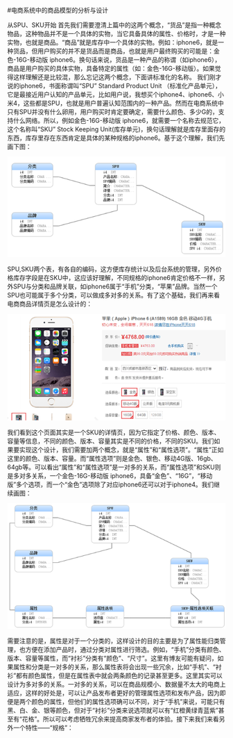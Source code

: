 #电商系统中的商品模型的分析与设计 

从SPU、SKU开始
    首先我们需要澄清上篇中的这两个概念，“货品”是指一种概念物品，这种物品并不是一个具体的实物，当它具备具体的属性、价格时，才是一种实物，也就是商品。“商品”就是库存中一个具体的实物。例如：iphone6，就是一种货品，但用户购买的并不是货品而是商品，也就是用户最终购买的可能是：金色-16G-移动版 iphone6。换句话来说，货品是一种产品的称谓（如iphone6），商品是用户购买的具体实物，具备特定的属性（如：金色-16G-移动版）。如果觉得这样理解还是比较混，那么忘记这两个概念，下面讲标准化的名称。
    我们刚才说的iphone6，书面称谓叫“SPU” Standard Product Unit （标准化产品单元），它是最接近用户认知的产品单元，比如用户说，我想买个iphone4、iphone6、小米4，这些都是SPU，也就是用户普遍认知范围内的一种产品。然而在电商系统中只有SPU并没有什么卵用，用户购买时肯定要确定，需要什么颜色、多少G的，支持什么网络。所以，例如金色-16G-移动版 iphone6，就需要一个名称去规范它，这个名称叫“SKU” Stock Keeping Unit(库存单元)，换句话理解就是库存里面存的东西，库存里存在东西肯定是具体的某种规格的iphone6。基于这个理解，我们先画下图：
    
![image](https://github.com/syllable2009/e-business/blob/master/pictures/spu-sku.png)

SPU,SKU两个表，有各自的编码，这方便库存统计以及后台系统的管理，另外价格库存字段是在SKU中，这应该好理解，不同规格的iphone6肯定价格不一样，另外SPU与分类和品牌关联，如iphone6属于“手机”分类，“苹果”品牌。当然一个SPU也可能属于多个分类，可以做成多对多的关系。有了这个基础，我们再来看电商商品详情页是怎么设计的：

![image](https://github.com/syllable2009/e-business/blob/master/pictures/spu-sku2.png)

   我们看到这个页面其实是一个SKU的详情页，因为它指定了价格、颜色、版本、容量等信息，不同的颜色、版本、容量其实是不同的价格，不同的SKU。我们如果要实现这个设计，我们需要加两个概念，就是“属性”和“属性选项”。“属性”正如这里的颜色、版本、容量。而“属性选项”则是金色、银色、移动4G版、16gb、64gb等。可以看出“属性”和“属性选项”是一对多的关系，而“属性选项”和SKU则是多对多关系，一个金色-16G-移动版 iphone6，具备“金色”、“16G”，“移动版”多个选项，而一个“金色”选项除了对应iphone6还可以对于iphone4。我们继续画图：

![image](https://github.com/syllable2009/e-business/blob/master/pictures/spu-sku3.png)

需要注意的是，属性是对于一个分类的，这样设计的目的主要是为了属性能归类管理，也方便在添加产品时，通过分类对属性进行筛选。例如，“手机”分类有颜色、版本、容量等属性，而“衬衫”分类有“颜色”、“尺寸”。这里有博友可能有疑问，如果属性和分类是一对多的关系，那么属性表将会出现一些冗余，比如“手机”、“衬衫”都有颜色属性，但是在属性表中就会两条颜色的记录甚至更多。这里其实可以设计为多对多的关系。一对多的关系，可以在商品规模小、数据量不太大的电商上适应，这样的好处是，可以让产品发布者更好的管理属性选项和发布产品，因为即便是两个颜色的属性，但他们的属性选项确可以不同，对于“手机”来说，可能只有黑、白、金、银等颜色，但对于“衬衫”分类来说选项就可以有“红橙黄绿青蓝紫”甚至有“花格”。所以可以考虑牺牲冗余来提高商家发布者的体验。接下来我们来看另外一个特性——“规格”：
   